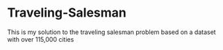 # Traveling-Salesman
This is my solution to the traveling salesman problem based on a dataset with over 115,000 cities
